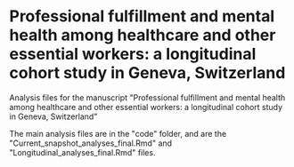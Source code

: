 # Professional fulfillment and mental health among healthcare and other essential workers: a longitudinal cohort study in Geneva, Switzerland  

Analysis files for the manuscript "Professional fulfillment and mental health among healthcare and other essential workers: a longitudinal cohort study in Geneva, Switzerland"

The main analysis files are in the "code" folder, and are the "Current_snapshot_analyses_final.Rmd" and "Longitudinal_analyses_final.Rmd" files.